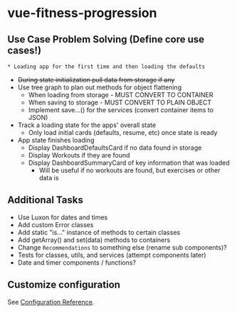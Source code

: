 # vue-fitness-progression

## Use Case Problem Solving (Define core use cases!)

`* Loading app for the first time and then loading the defaults`

- ~~During state initialization pull data from storage if any~~
- Use tree graph to plan out methods for object flattening
  - When loading from storage - MUST CONVERT TO CONTAINER
  - When saving to storage - MUST CONVERT TO PLAIN OBJECT
  - Implement save...() for the services (convert container items to JSON)
- Track a loading state for the apps' overall state
  - Only load initial cards (defaults, resume, etc) once state is ready
- App state finishes loading
  - Display DashboardDefaultsCard if no data found in storage
  - Display Workouts if they are found
  - Display DashboardSummaryCard of key information that was loaded
    - Will be useful if no workouts are found, but exercises or other data is

## Additional Tasks

- Use Luxon for dates and times
- Add custom Error classes
- Add static "is..." instance of methods to certain classes
- Add getArray() and set(data) methods to containers
- Change `Recommendations` to something else (rename sub components)?
- Tests for classes, utils, and services (attempt components later)
- Date and timer components / functions?

## Customize configuration

See [Configuration Reference](https://cli.vuejs.org/config/).
